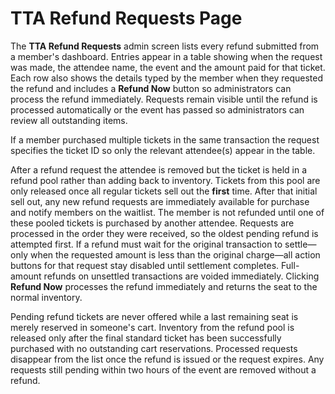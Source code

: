 # TTA Refund Requests Page

The **TTA Refund Requests** admin screen lists every refund submitted from a member's dashboard. Entries appear in a table showing when the request was made, the attendee name, the event and the amount paid for that ticket. Each row also shows the details typed by the member when they requested the refund and includes a **Refund Now** button so administrators can process the refund immediately. Requests remain visible until the refund is processed automatically or the event has passed so administrators can review all outstanding items.

If a member purchased multiple tickets in the same transaction the request specifies the ticket ID so only the relevant attendee(s) appear in the table.

After a refund request the attendee is removed but the ticket is held in a refund pool rather than adding back to inventory. Tickets from this pool are only released once all regular tickets sell out the **first** time. After that initial sell out, any new refund requests are immediately available for purchase and notify members on the waitlist. The member is not refunded until one of these pooled tickets is purchased by another attendee. Requests are processed in the order they were received, so the oldest pending refund is attempted first. If a refund must wait for the original transaction to settle—only when the requested amount is less than the original charge—all action buttons for that request stay disabled until settlement completes. Full-amount refunds on unsettled transactions are voided immediately. Clicking **Refund Now** processes the refund immediately and returns the seat to the normal inventory.

Pending refund tickets are never offered while a last remaining seat is merely reserved in someone's cart. Inventory from the refund pool is released only after the final standard ticket has been successfully purchased with no outstanding cart reservations.
Processed requests disappear from the list once the refund is issued or the request expires. Any requests still pending within two hours of the event are removed without a refund.
